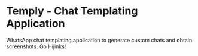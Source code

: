 # Temply - Chat Templating Application


WhatsApp chat templating application to generate custom chats and obtain screenshots. Go Hijinks!
